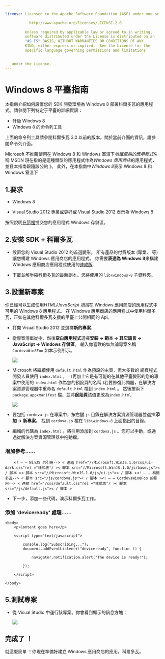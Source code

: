 ```yaml
---

license: Licensed to the Apache Software Foundation (ASF) under one or more contributor license agreements. See the NOTICE file distributed with this work for additional information regarding copyright ownership. The ASF licenses this file to you under the Apache License, Version 2.0 (the "License"); you may not use this file except in compliance with the License. You may obtain a copy of the License at

           http://www.apache.org/licenses/LICENSE-2.0
    
         Unless required by applicable law or agreed to in writing,
         software distributed under the License is distributed on an
         "AS IS" BASIS, WITHOUT WARRANTIES OR CONDITIONS OF ANY
         KIND, either express or implied.  See the License for the
         specific language governing permissions and limitations
    

   under the License.
---
```


# Windows 8 平臺指南

本指南介紹如何設置您的 SDK 開發環境為 Windows 8 部署科爾多瓦的應用程式。請參閱下列特定于平臺的詳細資訊：

*   升級 Windows 8
*   Windows 8 的命令列工具

上面的命令列工具請參閱科爾多瓦 3.0 以前的版本。關於當前介面的資訊，請參閱命令列介面。

Microsoft 不推薦使用在 Windows 8 和 Windows 室溫下*地鐵風格的應用程式*名稱 MSDN 現在指的是這種類型的應用程式作為*Windows 應用商店*的應用程式，並且本指南跟隨該公約 》。 此外，在本指南中*Windows 8*表示 Windows 8 和 Windows 室溫下

## 1.要求

*   Windows 8

*   Visual Studio 2012 專業或更好或 Visual Studio 2012 表示為 Windows 8

按照說明[在這裡][1]提交您的應用程式 Windows 存儲區。

 [1]: http://www.windowsstore.com/

## 2.安裝 SDK + 科爾多瓦

*   設置您的 Visual Studio 2012 的首選變形。 所有產品的付費版本 (專業、 等) 讓您構建 Windows 應用商店的應用程式。 你需要**表達為 Windows 8**來構建 Windows 應用商店應用程式使用的[速成版][2].

*   下載並解壓縮[科爾多瓦][3]的最新副本。您將使用的 `lib\windows-8` 子資料夾。

 [2]: http://www.microsoft.com/visualstudio/eng/products/visual-studio-express-products
 [3]: http://phonegap.com/download

## 3.設置新專案

你已經可以生成使用*HTML/JavaScript 跟蹤*在 Windows 應用商店的應用程式中可用的 Windows 8 應用程式。 在 Windows 應用商店的應用程式中使用科爾多瓦，正如在其他科爾多瓦支援的平臺上公開相同的 Api。

*   打開 Visual Studio 2012 並選擇**新的專案**.

*   從專案清單從樹，然後**空白應用程式**選擇**安裝 → 範本 → 其它語言 → JavaScript → Windows 存儲區**。 輸入你喜歡的如無論專案名稱 `CordovaWin8Foo` 如本示例所示。
    
    ![][4]

*   Microsoft 將繼續使用 `default.html` 作為預設的主頁，但大多數的 網頁程式開發人員使用 `index.html` 。 （再加上它是有可能的在其他平臺變形的您的專案中使用的 `index.html` 作為您的預設頁的名稱.)若要修復此問題，在解決方案資源管理器中重命名 `default.html` 檔到 `index.html` 。 然後按兩下 `package.appxmanifest` 檔，並將**起始頁**該值更改為`index.html`.
    
    ![][5]

*   要包括 `cordova.js` 在專案中，按右鍵 `js` 目錄在解決方案資源管理器並選擇**添加 → 新專案**。 找到 `cordova.js` 檔在 `lib\windows-8` 上面指出的目錄。

*   編輯的代碼為 `index.html` 。將引用添加到 `cordova.js` 。您可以手動，或通過從解決方案資源管理器中拖動檔。

 [4]: img/guide/platforms/win8/wsnewproject.png
 [5]: img/guide/platforms/win8/wschangemanifest.png

### 增加參考......

        <! — — WinJS 的引用--> < 連結 href="//Microsoft.WinJS.1.0/css/ui-dark.css"rel ="樣式表"/ >< 腳本 src="//Microsoft.WinJS.1.0/js/base.js">< / 腳本 >< 腳本 src="//Microsoft.WinJS.1.0/js/ui.js">< / 腳本 ><! — — 科爾多瓦--> < 腳本 src="/js/cordova.js">< / 腳本 ><! — — CordovaWin8Foo 的引用--> < 連結 href="/css/default.css"rel ="樣式表"/ >< 腳本 src="/js/default.js">< / 腳本 >
    

*   下一步，添加一些代碼，演示科爾多瓦工作。

### 添加 'deviceready' 處理......

    <body>
        <p>Content goes here</p>
    
        <script type="text/javascript">
    
            console.log("Subscribing...");
            document.addEventListener("deviceready", function () {
    
                navigator.notification.alert("The device is ready!");
    
            });
    
        </script>
    
    </body>
    

## 5.測試專案

*   從 Visual Studio 中運行該專案。你會看到顯示的訊息方塊：
    
    ![][6]

 [6]: img/guide/platforms/win8/wsalert.png

## 完成了 ！

就這麼簡單 ！你現在準備好建立 Windows 應用商店的應用，科爾多瓦。